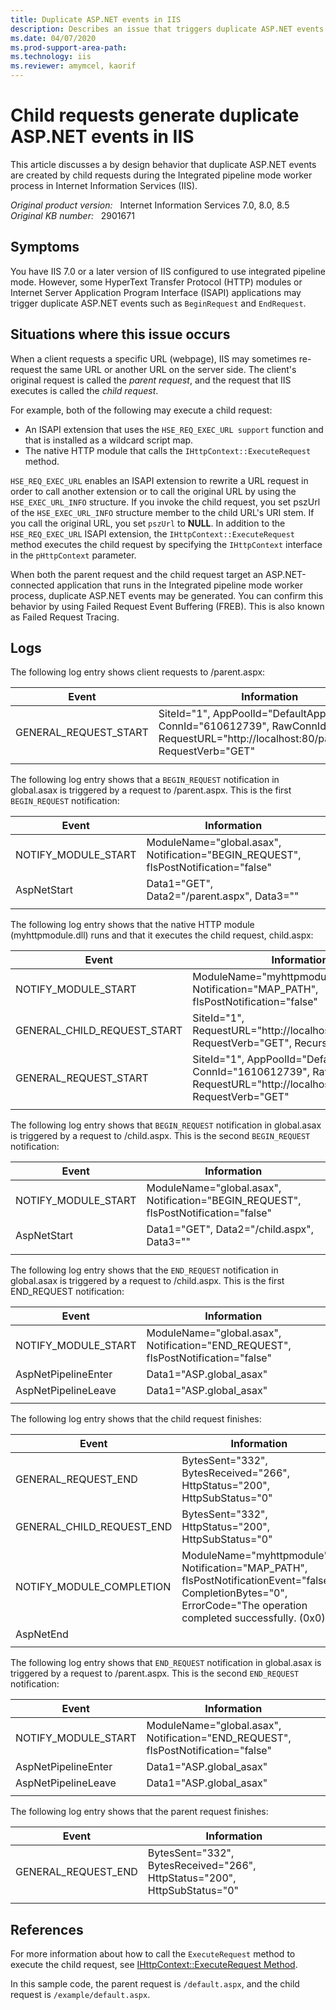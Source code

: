 ```yaml
---
title: Duplicate ASP.NET events in IIS
description: Describes an issue that triggers duplicate ASP.NET events. Occurs because of URL child requests in IIS 7.0 or a later version of IIS.
ms.date: 04/07/2020
ms.prod-support-area-path: 
ms.technology: iis
ms.reviewer: amymcel, kaorif
---
```

# Child requests generate duplicate ASP.NET events in IIS

This article discusses a by design behavior that duplicate ASP.NET events are created by child requests during the Integrated pipeline mode worker process in Internet Information Services (IIS).

_Original product version:_ &nbsp; Internet Information Services 7.0, 8.0, 8.5  
_Original KB number:_ &nbsp; 2901671

## Symptoms

You have IIS 7.0 or a later version of IIS configured to use integrated pipeline mode. However, some HyperText Transfer Protocol (HTTP) modules or Internet Server Application Program Interface (ISAPI) applications may trigger duplicate ASP.NET events such as `BeginRequest` and `EndRequest`.

## Situations where this issue occurs

When a client requests a specific URL (webpage), IIS may sometimes re-request the same URL or another URL on the server side. The client's original request is called the *parent request*, and the request that IIS executes is called the *child request*.

For example, both of the following may execute a child request:

- An ISAPI extension that uses the `HSE_REQ_EXEC_URL support` function and that is installed as a wildcard script map.
- The native HTTP module that calls the `IHttpContext::ExecuteRequest` method.

`HSE_REQ_EXEC_URL` enables an ISAPI extension to rewrite a URL request in order to call another extension or to call the original URL by using the `HSE_EXEC_URL_INFO` structure. If you invoke the child request, you set pszUrl of the `HSE_EXEC_URL_INFO` structure member to the child URL's URI stem. If you call the original URL, you set `pszUrl` to **NULL**. In addition to the `HSE_REQ_EXEC_URL` ISAPI extension, the `IHttpContext::ExecuteRequest` method executes the child request by specifying the `IHttpContext` interface in the `pHttpContext` parameter.

When both the parent request and the child request target an ASP.NET-connected application that runs in the Integrated pipeline mode worker process, duplicate ASP.NET events may be generated. You can confirm this behavior by using Failed Request Event Buffering (FREB). This is also known as Failed Request Tracing.

## Logs

The following log entry shows client requests to /parent.aspx:

|Event|Information|
|---|---|
|GENERAL_REQUEST_START|SiteId="1", AppPoolId="DefaultAppPool", ConnId="610612739", RawConnId="0", RequestURL="http://localhost:80/parent.aspx", RequestVerb="GET"|
|||

The following log entry shows that a `BEGIN_REQUEST` notification in global.asax is triggered by a request to /parent.aspx. This is the first `BEGIN_REQUEST` notification:

|Event|Information|
|---|---|
|NOTIFY_MODULE_START|ModuleName="global.asax", Notification="BEGIN_REQUEST", fIsPostNotification="false"|
|AspNetStart|Data1="GET", Data2="/parent.aspx", Data3=""|
|||

The following log entry shows that the native HTTP module (myhttpmodule.dll) runs and that it executes the child request, child.aspx:

|Event|Information|
|---|---|
|NOTIFY_MODULE_START|ModuleName="myhttpmodule", Notification="MAP_PATH", fIsPostNotification="false"|
|GENERAL_CHILD_REQUEST_START|SiteId="1", RequestURL="http://localhost:80/child.aspx", RequestVerb="GET", RecursiveLevel="1"|
|GENERAL_REQUEST_START|SiteId="1", AppPoolId="DefaultAppPool", ConnId="1610612739", RawConnId="0", RequestURL="http://localhost:80/child.aspx", RequestVerb="GET"|
|||

The following log entry shows that `BEGIN_REQUEST` notification in global.asax is triggered by a request to /child.aspx. This is the second `BEGIN_REQUEST` notification:

|Event|Information|
|---|---|
|NOTIFY_MODULE_START|ModuleName="global.asax", Notification="BEGIN_REQUEST", fIsPostNotification="false"|
|AspNetStart|Data1="GET", Data2="/child.aspx", Data3=""|
|||

The following log entry shows that the `END_REQUEST` notification in global.asax is triggered by a request to /child.aspx. This is the first END_REQUEST notification:

|Event|Information|
|---|---|
|NOTIFY_MODULE_START|ModuleName="global.asax", Notification="END_REQUEST", fIsPostNotification="false"|
|AspNetPipelineEnter|Data1="ASP.global_asax"|
|AspNetPipelineLeave|Data1="ASP.global_asax"|
|||

The following log entry shows that the child request finishes:

|Event|Information|
|---|---|
|GENERAL_REQUEST_END|BytesSent="332", BytesReceived="266", HttpStatus="200", HttpSubStatus="0"|
|GENERAL_CHILD_REQUEST_END|BytesSent="332", HttpStatus="200", HttpSubStatus="0"|
|NOTIFY_MODULE_COMPLETION|ModuleName="myhttpmodule", Notification="MAP_PATH", fIsPostNotificationEvent="false", CompletionBytes="0", ErrorCode="The operation completed successfully. (0x0)"|
|AspNetEnd||
|||

The following log entry shows that `END_REQUEST` notification in global.asax is triggered by a request to /parent.aspx. This is the second `END_REQUEST` notification:

|Event|Information|
|---|---|
|NOTIFY_MODULE_START|ModuleName="global.asax", Notification="END_REQUEST", fIsPostNotification="false"|
|AspNetPipelineEnter|Data1="ASP.global_asax"|
|AspNetPipelineLeave|Data1="ASP.global_asax"|
|||

The following log entry shows that the parent request finishes:

|Event|Information|
|---|---|
|GENERAL_REQUEST_END|BytesSent="332", BytesReceived="266", HttpStatus="200", HttpSubStatus="0"|
|||

## References

For more information about how to call the `ExecuteRequest` method to execute the child request, see [IHttpContext::ExecuteRequest Method](/iis/web-development-reference/native-code-api-reference/ihttpcontext-executerequest-method).

In this sample code, the parent request is `/default.aspx`, and the child request is `/example/default.aspx`.
